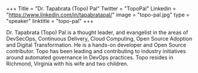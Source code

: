 +++
Title = "Dr. Tapabrata (Topo) Pal"
Twitter = "TopoPal"
Linkedin = "https://www.linkedin.com/in/tapabratapal/"
image = "topo-pal.jpg"
type = "speaker"
linktitle = "topo-pal"
+++

Dr. Tapabrata (Topo) Pal is a thought leader, and evangelist in the areas of DevSecOps, Continuous Delivery, Cloud Computing, Open Source Adoption and Digital Transformation. He is a hands-on developer and Open Source contributor. Topo has been leading and contributing to industry initiatives around automated governance in DevOps practices. Topo resides in Richmond, Virginia with his wife and two children.
